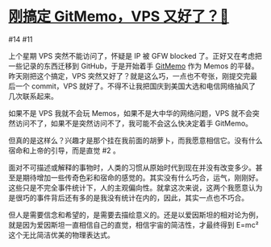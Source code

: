 # [刚搞定 GitMemo，VPS 又好了？🤣](https://github.com/VandeeFeng/gitmemo/issues/16)

#14  #11 

上个星期 VPS 突然不能访问了，怀疑是 IP 被 GFW blocked 了。正好又在考虑把一些记录的东西迁移到 GitHub，于是开始着手 [GitMemo](https://github.com/VandeeFeng/gitmemos) 作为 Memos 的平替。昨天刚把这个搞定，VPS 突然又好了？就是这么巧，一点也不夸张，刚提交完最后一个 commit，VPS 就好了。不得不让我把国庆到美国大选和电信网络抽风了几次联系起来。

如果不是 VPS 我就不会玩 Memos，如果不是大中华的网络问题，VPS 就不会突然访问不了，如果不是突然访问不了，我可能不会这么快决定着手 GitMemo。

但真的是这样么？兴趣才是那个挂在我前面的胡萝卜，而我愿意相信它。没有什么宿命和上帝的引导，而是直觉 #2 。

面对不可描述或解释的事物时，人类的习惯从原始时代到现在并没有改变多少。甚至是期待增加一些传奇色彩和宿命的感觉的。其实没有什么巧合，运气，刚刚好。这些只是不完全事件统计下，人的主观偏向性。就拿这次来说，这两个我愿意认为是很巧的事件背后还有多的是我没有统计在内的，因此，其实一点也不巧合。

但人是需要信念和希望的，是需要去描绘意义的。还是以爱因斯坦的相对论为例，就是因为爱因斯坦一直相信自己的直觉，相信宇宙的简洁性，才最终得到 E=mc² 这个无比简洁优美的物理表达式。

